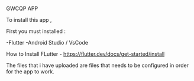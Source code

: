 GWCQP APP

To install this app ,

First you must installed :

-Flutter
-Android Studio / VsCode

How to Install FLutter - https://flutter.dev/docs/get-started/install

The files that i have uploaded are files that needs to be configured in order for the app to work.






